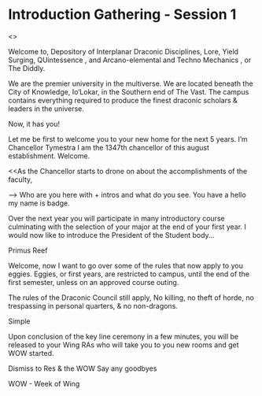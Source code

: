 # Introduction Gathering - Session 1


<<Meet Chancellor Tempestra>>

Welcome to,  Depository of Interplanar Draconic Disciplines, Lore, Yield Surging, QUintessence , and Arcano-elemental and Techno Mechanics , or The Diddly.

We are the premier university in the multiverse. We are located beneath the City of Knowledge, Io’Lokar, in the Southern end of The Vast. The campus contains everything required to produce the finest draconic scholars & leaders in the universe.

Now, it has you!

Let me be first to welcome you to your new home for the next 5 years. I’m Chancellor Tymestra I am the 1347th chancellor of this august establishment. Welcome.

<<As the Chancellor starts to drone on about the accomplishments of the faculty,

—> Who are you here with + intros and what do you see. You have a hello my name is badge.


Over the next year you will participate in many introductory course culminating with the selection of your major at the end of your first year. I would now like to introduce the President of the Student body…

Primus Reef

Welcome, now I want to go over some of the rules that now apply to you eggies. Eggies, or first years, are restricted to campus, until the end of the first semester, unless on an approved course outing.

The rules of the Draconic Council still apply, No killing, no theft of horde, no trespassing in personal quarters, & no non-dragons.

Simple

Upon conclusion of the key line ceremony in a few minutes, you will be released to your Wing RAs who will take you to you new rooms and get WOW started.


Dismiss to Res & the WOW
Say any goodbyes

WOW - Week of Wing

